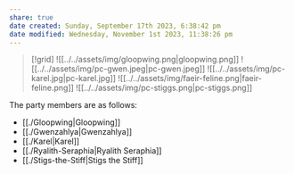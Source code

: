 ```yaml
---
share: true
date created: Sunday, September 17th 2023, 6:38:42 pm
date modified: Wednesday, November 1st 2023, 11:38:26 pm
---
```


> [!grid]
> ![[../../assets/img/gloopwing.png|gloopwing.png]]
> ![[../../assets/img/pc-gwen.jpeg|pc-gwen.jpeg]]
> ![[../../assets/img/pc-karel.jpg|pc-karel.jpg]]
> ![[../../assets/img/faeir-feline.png|faeir-feline.png]]
> ![[../../assets/img/pc-stiggs.png|pc-stiggs.png]]

The party members are as follows: 

- [[./Gloopwing|Gloopwing]]
- [[./Gwenzahlya|Gwenzahlya]]
- [[./Karel|Karel]]
- [[./Ryalith-Seraphia|Ryalith Seraphia]]
- [[./Stigs-the-Stiff|Stigs the Stiff]]

